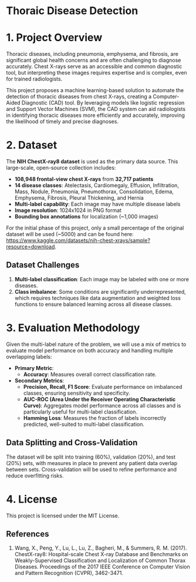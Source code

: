 # Thoraic Disease Detection

# 1. Project Overview
Thoracic diseases, including pneumonia, emphysema, and fibrosis, are significant global health concerns and are often challenging to diagnose accurately. Chest X-rays serve as an accessible and common diagnostic tool, but interpreting these images requires expertise and is complex, even for trained radiologists.

This project proposes a machine learning-based solution to automate the detection of thoracic diseases from chest X-rays, creating a Computer-Aided Diagnostic (CAD) tool. By leveraging models like logistic regression and Support Vector Machines (SVM), the CAD system can aid radiologists in identifying thoracic diseases more efficiently and accurately, improving the likelihood of timely and precise diagnoses.

# 2. Dataset
The **NIH ChestX-ray8 dataset** is used as the primary data source. This large-scale, open-source collection includes:

- **108,948 frontal-view chest X-rays** from **32,717 patients**
- **14 disease classes**: Atelectasis, Cardiomegaly, Effusion, Infiltration, Mass, Nodule, Pneumonia, Pneumothorax, Consolidation, Edema, Emphysema, Fibrosis, Pleural Thickening, and Hernia
- **Multi-label capability**: Each image may have multiple disease labels
- **Image resolution**: 1024x1024 in PNG format
- **Bounding box annotations** for localization (~1,000 images)

For the initial phase of this project, only a small percentage of the original dataset will be used (~5000) and can be found here: https://www.kaggle.com/datasets/nih-chest-xrays/sample?resource=download.

## Dataset Challenges
1. **Multi-label classification**: Each image may be labeled with one or more diseases.
2. **Class imbalance**: Some conditions are significantly underrepresented, which requires techniques like data augmentation and weighted loss functions to ensure balanced learning across all disease classes.

# 3. Evaluation Methodology
Given the multi-label nature of the problem, we will use a mix of metrics to evaluate model performance on both accuracy and handling multiple overlapping labels:

- **Primary Metric**:
  - **Accuracy**: Measures overall correct classification rate.
- **Secondary Metrics**:
  - **Precision, Recall, F1 Score**: Evaluate performance on imbalanced classes, ensuring sensitivity and specificity.
  - **AUC-ROC (Area Under the Receiver Operating Characteristic Curve)**: Aggregates model performance across all classes and is particularly useful for multi-label classification.
  - **Hamming Loss**: Measures the fraction of labels incorrectly predicted, well-suited to multi-label classification.

 ## Data Splitting and Cross-Validation
The dataset will be split into training (60%), validation (20%), and test (20%) sets, with measures in place to prevent any patient data overlap between sets. Cross-validation will be used to refine performance and reduce overfitting risks.

# 4. License
This project is licensed under the MIT License.

## References
1. Wang, X., Peng, Y., Lu, L., Lu, Z., Bagheri, M., & Summers, R. M. (2017). ChestX-ray8: Hospital-scale Chest X-ray Database and Benchmarks on Weakly-Supervised Classification and Localization of Common Thorax Diseases. Proceedings of the 2017 IEEE Conference on Computer Vision and Pattern Recognition (CVPR), 3462-3471.
